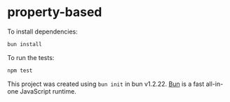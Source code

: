 # property-based

To install dependencies:

```bash
bun install
```

To run the tests:

```bash
npm test
```

This project was created using `bun init` in bun v1.2.22. [Bun](https://bun.com) is a fast all-in-one JavaScript runtime.
